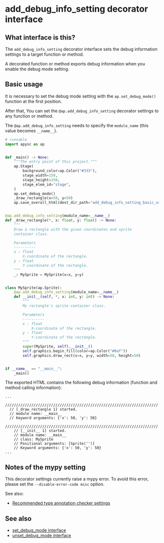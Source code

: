 # add_debug_info_setting decorator interface

## What interface is this?

The `add_debug_info_setting` decorator interface sets the debug information settings to a target function or method.

A decorated function or method exports debug information when you enable the debug mode setting.

## Basic usage

It is necessary to set the debug mode setting with the `ap.set_debug_mode()` function at the first position.

After that, You can set the `@ap.add_debug_info_setting` decorator settings to any function or method.

The `@ap.add_debug_info_setting` needs to specify the `module_name` (this value becomes `__name__`).

```py
# runnable
import apysc as ap


def _main() -> None:
    """The entry point of this project."""
    ap.Stage(
        background_color=ap.Color("#333"),
        stage_width=150,
        stage_height=150,
        stage_elem_id="stage",
    )
    ap.set_debug_mode()
    _draw_rectangle(x=50, y=50)
    ap.save_overall_html(dest_dir_path="add_debug_info_setting_basic_usage/")


@ap.add_debug_info_setting(module_name=__name__)
def _draw_rectangle(*, x: float, y: float) -> None:
    """
    Draw a rectangle with the given coordinates and sprite
    container class.

    Parameters
    ----------
    x : float
        X-coordinate of the rectangle.
    y : float
        Y-coordinate of the rectangle.
    """
    _: MySprite = MySprite(x=x, y=y)


class MySprite(ap.Sprite):
    @ap.add_debug_info_setting(module_name=__name__)
    def __init__(self, *, x: int, y: int) -> None:
        """
        My rectangle's sprite container class.

        Parameters
        ----------
        x : float
            X-coordinate of the rectangle.
        y : float
            Y-coordinate of the rectangle.
        """
        super(MySprite, self).__init__()
        self.graphics.begin_fill(color=ap.Color("#0af"))
        self.graphics.draw_rect(x=x, y=y, width=50, height=50)


if __name__ == "__main__":
    _main()
```

The exported HTML contains the following debug information (function and method calling information):

```
...
  //////////////////////////////////////////////////////////////////////
  // [_draw_rectangle 1] started.
  // module name: __main__
  // Keyword arguments: {'x': 50, 'y': 50}
    //////////////////////////////////////////////////////////////////////
    // [__init__ 1] started.
    // module name: __main__
    // class: MySprite
    // Positional arguments: [Sprite('')]
    // Keyword arguments: {'x': 50, 'y': 50}
...
```

## Notes of the mypy setting

This decorator settings currently raise a mypy error. To avoid this error, please set the `--disable-error-code misc` option.

See also:

- [Recommended type annotation checker settings](recommended_type_checker_settings.md)

## See also

- [set_debug_mode interface](set_debug_mode.md)
- [unset_debug_mode interface](unset_debug_mode.md)